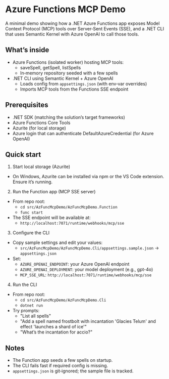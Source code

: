 # Azure Functions MCP Demo

A minimal demo showing how a .NET Azure Functions app exposes Model Context
Protocol (MCP) tools over Server‑Sent Events (SSE), and a .NET CLI that uses
Semantic Kernel with Azure OpenAI to call those tools.

## What’s inside
- Azure Functions (isolated worker) hosting MCP tools:
  - saveSpell, getSpell, listSpells
  - In‑memory repository seeded with a few spells
- .NET CLI using Semantic Kernel + Azure OpenAI
  - Loads config from `appsettings.json` (with env‑var overrides)
  - Imports MCP tools from the Functions SSE endpoint

## Prerequisites
- .NET SDK (matching the solution’s target frameworks)
- Azure Functions Core Tools
- Azurite (for local storage)
- Azure login that can authenticate DefaultAzureCredential (for Azure OpenAI)

## Quick start
1) Start local storage (Azurite)
- On Windows, Azurite can be installed via npm or the VS Code extension. Ensure it’s running.

2) Run the Function app (MCP SSE server)
- From repo root:
  - `cd src/AzFuncMcpDemo/AzFuncMcpDemo.Function`
  - `func start`
- The SSE endpoint will be available at:
  - `http://localhost:7071/runtime/webhooks/mcp/sse`

3) Configure the CLI
- Copy sample settings and edit your values:
  - `src/AzFuncMcpDemo/AzFuncMcpDemo.Cli/appsettings.sample.json` → `appsettings.json`
- Set:
  - `AZURE_OPENAI_ENDPOINT`: your Azure OpenAI endpoint
  - `AZURE_OPENAI_DEPLOYMENT`: your model deployment (e.g., gpt-4o)
  - `MCP_SSE_URL`: `http://localhost:7071/runtime/webhooks/mcp/sse`

4) Run the CLI
- From repo root:
  - `cd src/AzFuncMcpDemo/AzFuncMcpDemo.Cli`
  - `dotnet run`
- Try prompts:
  - "List all spells"
  - "Add a spell named frostbolt with incantation 'Glacies Telum' and effect 'launches a shard of ice'"
  - "What’s the incantation for accio?"

## Notes
- The Function app seeds a few spells on startup.
- The CLI fails fast if required config is missing.
- `appsettings.json` is git‑ignored; the sample file is tracked.